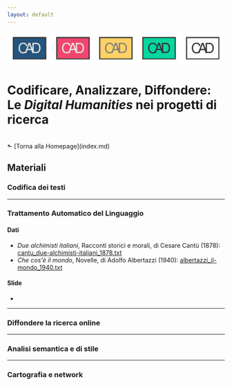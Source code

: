 ```yaml
---
layout: default
---
```


![CAD-logo](assets/img/CAD-logo-long.png)

# Codificare, Analizzare, Diffondere: <br />Le *Digital Humanities* nei progetti di ricerca
<br/>
&#11025; [Torna alla Homepage](index.md)
<br/>

## Materiali



### Codifica dei testi



---

### Trattamento Automatico del Linguaggio

#### Dati

- _Due alchimisti italiani_, Racconti storici e morali, di Cesare Cantù (1878): [cantu_due-alchimisti-italiani_1878.txt](https://github.com/CADottorato/sito/blob/master/materiali/nlp/cantu_due-alchimisti-italiani_1878.txt)
- _Che cos'è il mondo_, Novelle, di Adolfo Albertazzi (1940): [albertazzi_il-mondo_1940.txt](https://github.com/CADottorato/sito/blob/master/materiali/nlp/albertazzi_il-mondo_1940.txt)


#### Slide

- 


---

### Diffondere la ricerca online


---

### Analisi semantica e di stile


---

### Cartografia e network

